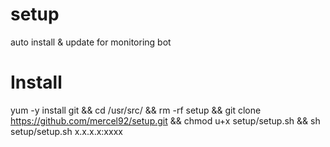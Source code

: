 # setup
auto install &amp; update for monitoring bot


# Install

yum -y install git && cd /usr/src/ && rm -rf setup && git clone https://github.com/mercel92/setup.git && chmod u+x setup/setup.sh && sh setup/setup.sh x.x.x.x:xxxx
